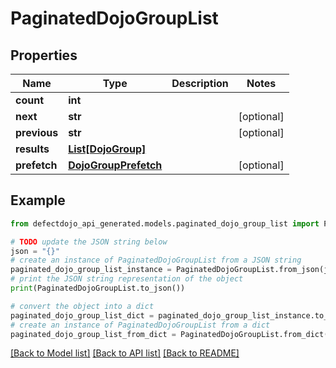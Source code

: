 # PaginatedDojoGroupList


## Properties

Name | Type | Description | Notes
------------ | ------------- | ------------- | -------------
**count** | **int** |  | 
**next** | **str** |  | [optional] 
**previous** | **str** |  | [optional] 
**results** | [**List[DojoGroup]**](DojoGroup.md) |  | 
**prefetch** | [**DojoGroupPrefetch**](DojoGroupPrefetch.md) |  | [optional] 

## Example

```python
from defectdojo_api_generated.models.paginated_dojo_group_list import PaginatedDojoGroupList

# TODO update the JSON string below
json = "{}"
# create an instance of PaginatedDojoGroupList from a JSON string
paginated_dojo_group_list_instance = PaginatedDojoGroupList.from_json(json)
# print the JSON string representation of the object
print(PaginatedDojoGroupList.to_json())

# convert the object into a dict
paginated_dojo_group_list_dict = paginated_dojo_group_list_instance.to_dict()
# create an instance of PaginatedDojoGroupList from a dict
paginated_dojo_group_list_from_dict = PaginatedDojoGroupList.from_dict(paginated_dojo_group_list_dict)
```
[[Back to Model list]](../README.md#documentation-for-models) [[Back to API list]](../README.md#documentation-for-api-endpoints) [[Back to README]](../README.md)


